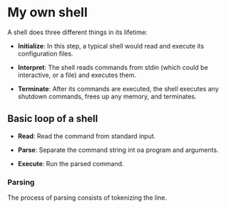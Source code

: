# My own shell

A shell does three different things in its lifetime:

- **Initialize**: In this step, a typical shell would read and execute its configuration files.

- **Interpret**: The shell reads commands from stdin (which could be interactive, or a file) and executes them.

- **Terminate**: After its commands are executed, the shell executes any shutdown commands, frees up any memory, and terminates.

## Basic loop of a shell

- **Read**: Read the command from standard input.

- **Parse**: Separate the command string int oa program and arguments.

- **Execute**: Run the parsed command.

### Parsing

The process of parsing consists of tokenizing the line.